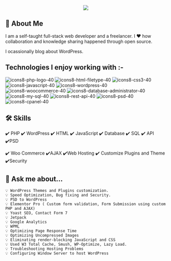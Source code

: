 

<p align="center">
  <img width="" height="" src="https://user-images.githubusercontent.com/79042824/202234067-145254a6-5f1d-496a-9721-bb1152c4fe41.png">
</p>


## 🚀 About Me
I am a self-taught full-stack web developer 
and a freelancer. I ❤️ how collaboration and 
knowledge sharing happened through open source.

I ocassionally blog about WordPress. 


## Technologies I enjoy working with :-


![icons8-php-logo-40](https://user-images.githubusercontent.com/79042824/202204982-210cfb79-08c0-46e1-9a71-33ace292545c.png)
![icons8-html-filetype-40](https://user-images.githubusercontent.com/79042824/202208789-dbad2b29-42bf-408f-a356-cefb47b46f04.png)
![icons8-css3-40](https://user-images.githubusercontent.com/79042824/202208808-083a962a-86ae-426f-9461-187078d675ec.png)
![icons8-javascript-40](https://user-images.githubusercontent.com/79042824/202208828-a9dda0d1-295f-4b5a-bb04-6fa79d173809.png)
![icons8-wordpress-40](https://user-images.githubusercontent.com/79042824/202208854-a7934b85-4667-4087-8c0e-d7124594e100.png)
![icons8-woocommerce-40](https://user-images.githubusercontent.com/79042824/202208924-498a6d99-6fac-4be7-a351-6028abee6212.png)
![icons8-database-administrator-40](https://user-images.githubusercontent.com/79042824/202208962-9fa21f73-e987-46ef-afb8-a295689f6262.png)
![icons8-my-sql-40](https://user-images.githubusercontent.com/79042824/202208985-2a05a3a8-bbf4-4c0b-830a-49ebce4b4815.png)
![icons8-rest-api-40](https://user-images.githubusercontent.com/79042824/202209045-502d40ab-8178-4fea-8a6b-27d66155ca18.png)
![icons8-psd-40](https://user-images.githubusercontent.com/79042824/202209078-6ab5dc10-6b8b-4a56-9703-285b818662a7.png)
![icons8-cpanel-40](https://user-images.githubusercontent.com/79042824/202209099-b54a2b7f-fdc3-48e4-9913-d6e786e3b985.png)




 
<!DOCTYPE html>
<html lang="en">
<head>

<meta charset="utf-8">
<meta name="viewport" content="width=device-width, initial-scale=1">

</head>
<body>

## 🛠 Skills
<p>✔️ PHP		✔️ WordPress 	✔️ HTML 	✔️ JavaScript 
✔️ Database 	✔️ SQL	 		✔️ API	 	✔️PSD
  </p>
<p>✔️ Woo Commerce 			✔️AJAX		 ✔️Web Hosting 
✔️ Customize Plugins and Theme  			✔️Security</p>

  
 
  ##  💬 Ask me about...
    💡 WordPress Themes and Plugins customization.
    💡 Speed Optimization, Bug fixing and Security.
    💡 PSD to WordPress 
    💡 Elementor Pro ( Custom form validation, Form Submission using custom PHP and AJAX)
    💡 Yoast SEO, Contact Form 7
    💡 Jetpack 
    💡 Google Analytics
    💡 WPML 
    💡 Optimizing Page Response Time
    💡 Optimizing Uncompressed Images
    💡 Eliminating render-blocking JavaScript and CSS 
    💡 Used W3 Total Cache, Smush, WP-Optimize, Lazy Load.
    💡 Troubleshooting Hosting Problems
    💡 Configuring Window Server to host WordPress 


  
  
</body>
</html>






